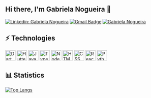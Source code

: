 ## Hi there, I'm <strong>Gabriela Nogueira :sunflower:</strong>



[![Linkedin: Gabriela Nogueira](https://img.shields.io/badge/-GabrielaNogueira-blue?style=flat-square&logo=Linkedin&logoColor=white&link=LINK-DO-SEU-LINKEDIN)](https://www.linkedin.com/in/gabriela-nogueira-190026180/)
[![Gmail Badge](https://img.shields.io/badge/-nogueiragabriela93@gmail.com-006bed?style=flat-square&logo=Gmail&logoColor=white&link=mailto:SEU-EMAIL)](mailto:nogueiragabriela93@gmail.com)
[![Gabriela Nogueira]( https://img.shields.io/github/followers/GabrielaNogueira?label=follow&style=social)](https://github.com/nogueiragabriela)


## :zap: Technologies

<p align="left">
  <img height="32" src="https://img.shields.io/badge/Dart-0175C2?style=for-the-badge&logo=dart&logoColor=white" alt="Dart"/>
  <img height="32" src="https://img.shields.io/badge/Flutter-02569B?style=for-the-badge&logo=flutter&logoColor=white" alt="Flutter"/>
  <img height="32" src="https://img.shields.io/badge/JavaScript-323330?style=for-the-badge&logo=javascript&logoColor=F7DF1E.png" alt="Javascript"/>
  <img height="32" src="https://img.shields.io/badge/TypeScript-007ACC?style=for-the-badge&logo=typescript&logoColor=white" alt="Typescript"/>
  <img height="32" src="https://img.shields.io/badge/Node%20js-339933?style=for-the-badge&logo=nodedotjs&logoColor=white" alt="Nodejs"/>
  <img height="32" src="https://img.shields.io/badge/HTML5-E34F26?style=for-the-badge&logo=html5&logoColor=white" alt="HTML5"/>
  <img height="32" src="https://img.shields.io/badge/CSS3-1572B6?style=for-the-badge&logo=css3&logoColor=white" alt="CSS"/>
  <img height="32" src="https://img.shields.io/badge/React-20232A?style=for-the-badge&logo=react&logoColor=61DAFB" alt="React"/>
  <img height="32" src="https://img.shields.io/badge/Python-FFD43B?style=for-the-badge&logo=python&logoColor=blu" alt="Python"/>
</p>




## :bar_chart: Statistics

[![Top Langs](https://github-readme-stats.vercel.app/api/top-langs/?username=nogueiragabriela&layout=compact&theme=material-palenight)](https://github.com/anuraghazra/github-readme-stats)

